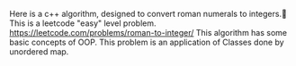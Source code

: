 Here is a c++ algorithm, designed to convert roman numerals to integers.🔫 This is a leetcode "easy" level problem. https://leetcode.com/problems/roman-to-integer/ This algorithm has some basic concepts of OOP. This problem is an application of Classes done by unordered map.